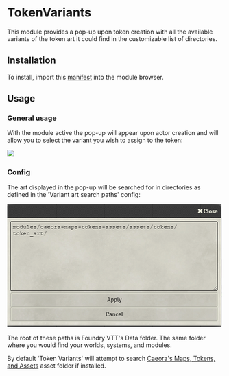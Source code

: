 # TokenVariants

This module provides a pop-up upon token creation with all the available variants of the token art it could find in the customizable list of directories.

## Installation
To install, import this [manifest](https://raw.githubusercontent.com/Aedif/TokenVariants/master/module.json) into the module browser.

## Usage
### General usage
With the module active the pop-up will appear upon actor creation and will allow you to select the variant you wish to assign to the token:

![](./docs/art_select.gif)

### Config
The art displayed in the pop-up will be searched for in directories as defined in the 'Variant art search paths' config:

![](./docs/search_paths.png)

The root of these paths is Foundry VTT's Data folder. The same folder where you would find your worlds, systems, and modules.

By default 'Token Variants' will attempt to search [Caeora's Maps, Tokens, and Assets](https://foundryvtt.com/packages/caeora-maps-tokens-assets) asset folder if installed.